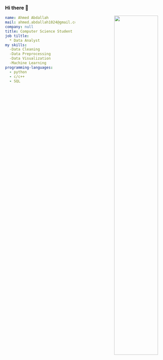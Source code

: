 ### Hi there 👋

<picture align="right"  width="53.5%">
  <source media="(prefers-color-scheme: dark)" srcset="https://i.pinimg.com/564x/35/e7/89/35e789375edbc9a50532d1a62701dc2d.jpg"   width="53.5%">
  <img  align="right"   alt="" src=""   width="53.5%">
</picture>


``` yaml
name: Ahmed Abdallah
mail: ahmed.abdallah1024@gmail.com
company: null
title: Computer Science Student
job tiltle:
  * Data Analyst
my skills:
  -Data Cleaning
  -Data Preprocessing
  -Data Visualization
  -Machine Learning
programming-languages:
  - python
  - c/c++
  - SQL
```
<!--
**ahmed-2001M/ahmed-2001M** is a ✨ _special_ ✨ repository because its `README.md` (this file) appears on your GitHub profile.

Here are some ideas to get you started:

- 🔭 I’m currently working on GP(it will be software project that will help cancer patients)
- 🌱 I’m currently learning data science 
- 💬 Ask me about ...
- 📫 How to reach me: ![<Badge Name>](https://www.linkedin.com/in/ahmed-abdallah-8077271aa/<Badge Text>-<Background Color>?style=for-the-badge&logo=<Icon Name>&logoColor=<Logo Color>)
- 😄 Pronouns: ...
- ⚡ Fun fact: ...
-->
